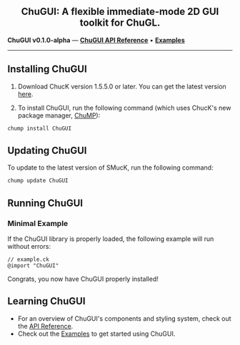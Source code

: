 <div align="center">

<h2>ChuGUI: A flexible immediate-mode 2D GUI toolkit for ChuGL.</h2>

</div> <!-- end center -->

**ChuGUI v0.1.0-alpha** — [**ChuGUI API Reference**](./api/)
• [**Examples**](./examples/)

---

## Installing ChuGUI

1. Download ChucK version 1.5.5.0 or later. You can get the latest version [here](https://chuck.stanford.edu/release/).

2. To install ChuGUI, run the following command (which uses ChucK's new package manager, [ChuMP](https://chuck.stanford.edu/chump)):
```txt
chump install ChuGUI
```

## Updating ChuGUI

To update to the latest version of SMucK, run the following command:

```txt
chump update ChuGUI
```


## Running ChuGUI

### Minimal Example

If the ChuGUI library is properly loaded, the following example will run without errors:

```
// example.ck
@import "ChuGUI"
```

Congrats, you now have ChuGUI properly installed!

## Learning ChuGUI
- For an overview of ChuGUI's components and styling system, check out the [API Reference](./api/).
- Check out the [Examples](./examples/) to get started using ChuGUI.

